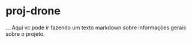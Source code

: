 # proj-drone

....Aqui vc pode ir fazendo um texto markdown sobre informações gerais sobre o projeto.

